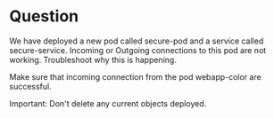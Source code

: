 # Question

We have deployed a new pod called secure-pod and a service called secure-service. Incoming or Outgoing connections to this pod are not working.
Troubleshoot why this is happening.

Make sure that incoming connection from the pod webapp-color are successful.

Important: Don't delete any current objects deployed.

